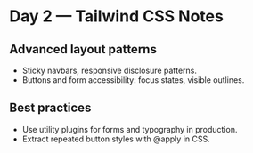 
# Day 2 — Tailwind CSS Notes

## Advanced layout patterns
- Sticky navbars, responsive disclosure patterns.
- Buttons and form accessibility: focus states, visible outlines.

## Best practices
- Use utility plugins for forms and typography in production.
- Extract repeated button styles with @apply in CSS.
